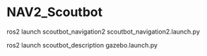 # NAV2_Scoutbot

ros2 launch scoutbot_navigation2  scoutbot_navigation2.launch.py 

ros2 launch scoutbot_description gazebo.launch.py
